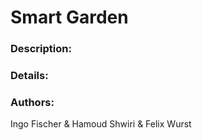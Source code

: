 # Smart Garden

### Description:


### Details:


### Authors:
Ingo Fischer & Hamoud Shwiri & Felix Wurst